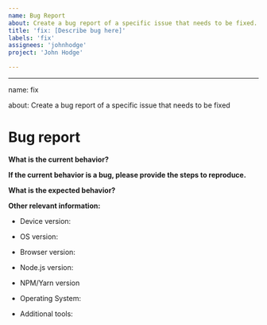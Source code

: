 ```yaml
---
name: Bug Report
about: Create a bug report of a specific issue that needs to be fixed.
title: 'fix: [Describe bug here]'
labels: 'fix'
assignees: 'johnhodge'
project: 'John Hodge'

---
```


---
name: fix

about: Create a bug report of a specific issue that needs to be fixed

# Bug report

**What is the current behavior?**

**If the current behavior is a bug, please provide the steps to reproduce.**

**What is the expected behavior?**

**Other relevant information:**

- Device version:

- OS version:

- Browser version:

- Node.js version:

- NPM/Yarn version

- Operating System:

- Additional tools:
